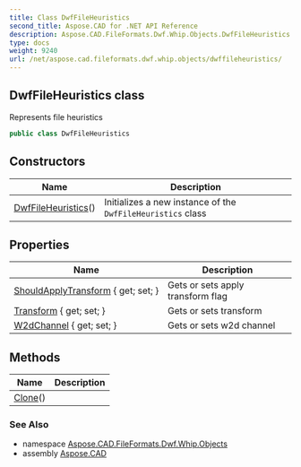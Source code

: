 ```yaml
---
title: Class DwfFileHeuristics
second_title: Aspose.CAD for .NET API Reference
description: Aspose.CAD.FileFormats.Dwf.Whip.Objects.DwfFileHeuristics class. Represents file heuristics
type: docs
weight: 9240
url: /net/aspose.cad.fileformats.dwf.whip.objects/dwffileheuristics/
---
```

## DwfFileHeuristics class

Represents file heuristics

```csharp
public class DwfFileHeuristics
```

## Constructors

| Name | Description |
| --- | --- |
| [DwfFileHeuristics](dwffileheuristics/)() | Initializes a new instance of the `DwfFileHeuristics` class |

## Properties

| Name | Description |
| --- | --- |
| [ShouldApplyTransform](../../aspose.cad.fileformats.dwf.whip.objects/dwffileheuristics/shouldapplytransform/) { get; set; } | Gets or sets apply transform flag |
| [Transform](../../aspose.cad.fileformats.dwf.whip.objects/dwffileheuristics/transform/) { get; set; } | Gets or sets transform |
| [W2dChannel](../../aspose.cad.fileformats.dwf.whip.objects/dwffileheuristics/w2dchannel/) { get; set; } | Gets or sets w2d channel |

## Methods

| Name | Description |
| --- | --- |
| [Clone](../../aspose.cad.fileformats.dwf.whip.objects/dwffileheuristics/clone/)() |  |

### See Also

* namespace [Aspose.CAD.FileFormats.Dwf.Whip.Objects](../../aspose.cad.fileformats.dwf.whip.objects/)
* assembly [Aspose.CAD](../../)


